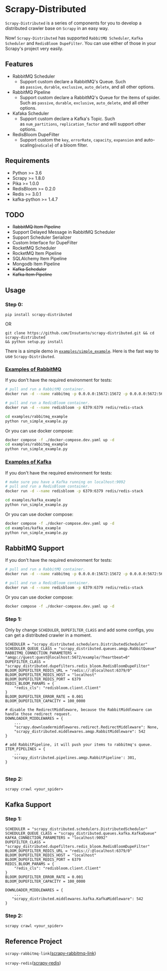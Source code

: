 # **Scrapy-Distributed**

`Scrapy-Distributed` is a series of components for you to develop a distributed crawler base on `Scrapy` in an easy way.

Now! `Scrapy-Distributed` has supported `RabbitMQ Scheduler`, `Kafka Scheduler` and `RedisBloom DupeFilter`. You can use either of those in your Scrapy's project very easily.

## **Features**

- RabbitMQ Scheduler
    - Support custom declare a RabbitMQ's Queue. Such as `passive`, `durable`, `exclusive`, `auto_delete`, and all other options.
- RabbitMQ Pipeline
    - Support custom declare a RabbitMQ's Queue for the items of spider. Such as `passive`, `durable`, `exclusive`, `auto_delete`, and all other options.
- Kafaka Scheduler
    - Support custom declare a Kafka's Topic. Such as `num_partitions`, `replication_factor` and will support other options.
- RedisBloom DupeFilter
    - Support custom the `key`, `errorRate`, `capacity`, `expansion` and auto-scaling(`noScale`) of a bloom filter.

## **Requirements**

- Python >= 3.6
- Scrapy >= 1.8.0
- Pika >= 1.0.0
- RedisBloom >= 0.2.0
- Redis >= 3.0.1
- kafka-python >= 1.4.7

## **TODO**

- ~~RabbitMQ Item Pipeline~~
- Support Delayed Message in RabbitMQ Scheduler
- Support Scheduler Serializer
- Custom Interface for DupeFilter
- RocketMQ Scheduler
- RocketMQ Item Pipeline
- SQLAlchemy Item Pipeline
- Mongodb Item Pipeline
- ~~Kafka Scheduler~~
- ~~Kafka Item Pipeline~~

## **Usage**

### **Step 0:**

```
pip install scrapy-distributed
```

OR

```
git clone https://github.com/Insutanto/scrapy-distributed.git && cd scrapy-distributed
&& python setup.py install
```

There is a simple demo in [`examples/simple_example`]((examples/)). Here is the fast way to use `Scrapy-Distributed`.

### [Examples of RabbitMQ](examples/rabbitmq_example)

If you don't have the required environment for tests:

```bash
# pull and run a RabbitMQ container.
docker run -d --name rabbitmq -p 0.0.0.0:15672:15672 -p 0.0.0.0:5672:5672 rabbitmq:3-management

# pull and run a RedisBloom container.
docker run -d --name redisbloom -p 6379:6379 redis/redis-stack

cd examples/rabbitmq_example
python run_simple_example.py
```

Or you can use docker compose:

```bash
docker compose -f ./docker-compose.dev.yaml up -d
cd examples/rabbitmq_example
python run_simple_example.py
```

### [Examples of Kafka](examples/kafka_example)

If you don't have the required environment for tests:

```bash
# make sure you have a Kafka running on localhost:9092
# pull and run a RedisBloom container.
docker run -d --name redisbloom -p 6379:6379 redis/redis-stack

cd examples/kafka_example
python run_simple_example.py
```

Or you can use docker compose:

```bash
docker compose -f ./docker-compose.dev.yaml up -d
cd examples/kafka_example
python run_simple_example.py
```

## RabbitMQ Support

If you don't have the required environment for tests:

```bash
# pull and run a RabbitMQ container.
docker run -d --name rabbitmq -p 0.0.0.0:15672:15672 -p 0.0.0.0:5672:5672 rabbitmq:3-management

# pull and run a RedisBloom container.
docker run -d --name redisbloom -p 6379:6379 redis/redis-stack
```

Or you can use docker compose:

```bash
docker compose -f ./docker-compose.dev.yaml up -d
```

### **Step 1:**

Only by change `SCHEDULER`, `DUPEFILTER_CLASS` and add some configs, you can get a distributed crawler in a moment.

```
SCHEDULER = "scrapy_distributed.schedulers.DistributedScheduler"
SCHEDULER_QUEUE_CLASS = "scrapy_distributed.queues.amqp.RabbitQueue"
RABBITMQ_CONNECTION_PARAMETERS = "amqp://guest:guest@localhost:5672/example/?heartbeat=0"
DUPEFILTER_CLASS = "scrapy_distributed.dupefilters.redis_bloom.RedisBloomDupeFilter"
BLOOM_DUPEFILTER_REDIS_URL = "redis://:@localhost:6379/0"
BLOOM_DUPEFILTER_REDIS_HOST = "localhost"
BLOOM_DUPEFILTER_REDIS_PORT = 6379
REDIS_BLOOM_PARAMS = {
    "redis_cls": "redisbloom.client.Client"
}
BLOOM_DUPEFILTER_ERROR_RATE = 0.001
BLOOM_DUPEFILTER_CAPACITY = 100_0000

# disable the RedirectMiddleware, because the RabbitMiddleware can handle those redirect request.
DOWNLOADER_MIDDLEWARES = {
    ...
    "scrapy.downloadermiddlewares.redirect.RedirectMiddleware": None,
    "scrapy_distributed.middlewares.amqp.RabbitMiddleware": 542
}

# add RabbitPipeline, it will push your items to rabbitmq's queue. 
ITEM_PIPELINES = {
    ...
   'scrapy_distributed.pipelines.amqp.RabbitPipeline': 301,
}


```

### **Step 2:**

```
scrapy crawl <your_spider>
```

## Kafka Support

### **Step 1:**
```
SCHEDULER = "scrapy_distributed.schedulers.DistributedScheduler"
SCHEDULER_QUEUE_CLASS = "scrapy_distributed.queues.kafka.KafkaQueue"
KAFKA_CONNECTION_PARAMETERS = "localhost:9092"
DUPEFILTER_CLASS = "scrapy_distributed.dupefilters.redis_bloom.RedisBloomDupeFilter"
BLOOM_DUPEFILTER_REDIS_URL = "redis://:@localhost:6379/0"
BLOOM_DUPEFILTER_REDIS_HOST = "localhost"
BLOOM_DUPEFILTER_REDIS_PORT = 6379
REDIS_BLOOM_PARAMS = {
    "redis_cls": "redisbloom.client.Client"
}
BLOOM_DUPEFILTER_ERROR_RATE = 0.001
BLOOM_DUPEFILTER_CAPACITY = 100_0000

DOWNLOADER_MIDDLEWARES = {
    ...
   "scrapy_distributed.middlewares.kafka.KafkaMiddleware": 542
}

```

### **Step 2:**

```
scrapy crawl <your_spider>
```

## **Reference Project**

`scrapy-rabbitmq-link`([scrapy-rabbitmq-link](https://github.com/mbriliauskas/scrapy-rabbitmq-link))

`scrapy-redis`([scrapy-redis](https://github.com/rmax/scrapy-redis))